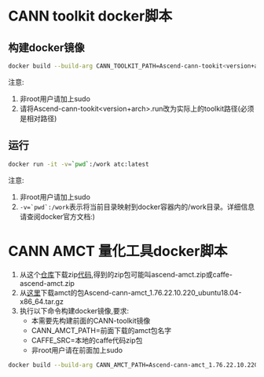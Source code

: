 # CANN toolkit docker脚本

## 构建docker镜像
```bash
docker build --build-arg CANN_TOOLKIT_PATH=Ascend-cann-tookit<version+arch>.run . -t atc:latest
```
注意:
1. 非root用户请加上sudo
2. 请将Ascend-cann-tookit<version+arch>.run改为实际上的toolkit路径(必须是相对路径)

## 运行
```bash
docker run -it -v=`pwd`:/work atc:latest
```
注意:
1. 非root用户请加上sudo
2. ```-v=`pwd`:/work```表示将当前目录映射到docker容器内的/work目录。详细信息请查阅docker官方文档:)

# CANN AMCT 量化工具docker脚本

1. 从这个[仓库](https://github.com/lenLRX/caffe)下载zip[代码](https://github.com/lenLRX/caffe/archive/refs/heads/ascend-amct.zip),得到的zip包可能叫ascend-amct.zip或caffe-ascend-amct.zip
2. 从[这里](https://support.huawei.com/enterprise/zh/ascend-computing/cann-pid-251168373/software)下载amct的包Ascend-cann-amct_1.76.22.10.220_ubuntu18.04-x86_64.tar.gz
3. 执行以下命令构建docker镜像,要求:
    * 本需要先构建前面的CANN-toolkit镜像
    * CANN_AMCT_PATH=前面下载的amct包名字
    * CAFFE_SRC=本地的caffe代码zip包
    * 非root用户请在前面加上sudo
```bash
docker build --build-arg CANN_AMCT_PATH=Ascend-cann-amct_1.76.22.10.220_ubuntu18.04-x86_64.tar.gz --build-arg CAFFE_SRC=caffe-ascend-amct.zip -f Dockerfile.amct-caffe . -t amct-caffe:latest
```